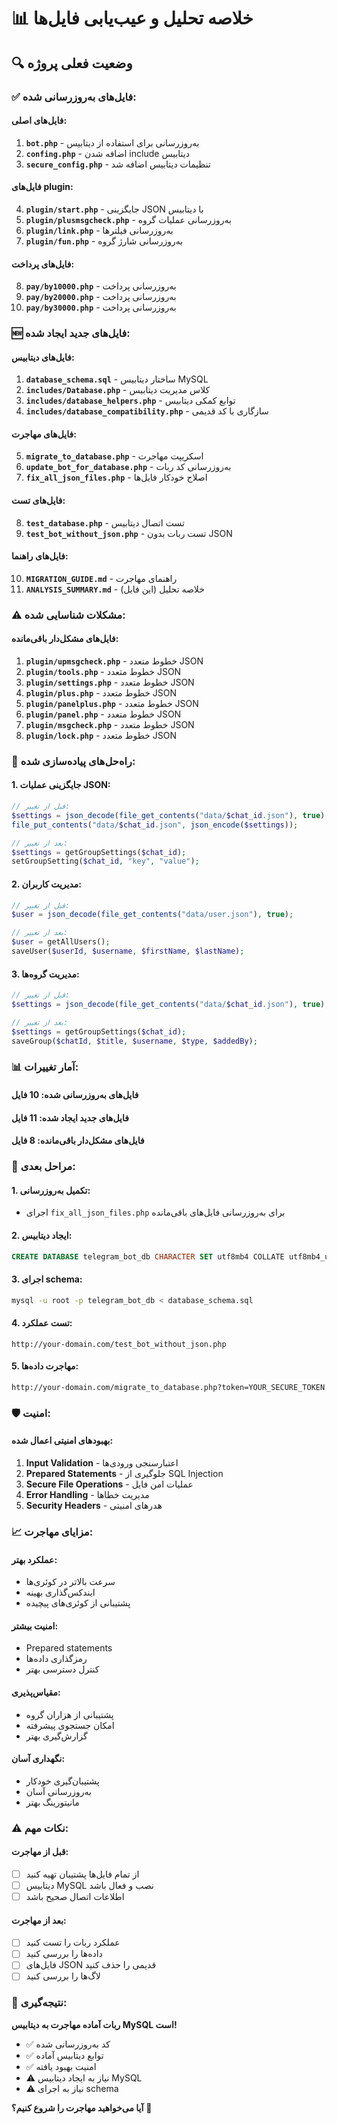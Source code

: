 # 📊 خلاصه تحلیل و عیب‌یابی فایل‌ها

## 🔍 **وضعیت فعلی پروژه**

### ✅ **فایل‌های به‌روزرسانی شده:**

#### **فایل‌های اصلی:**
1. **`bot.php`** - به‌روزرسانی برای استفاده از دیتابیس
2. **`confing.php`** - اضافه شدن include دیتابیس
3. **`secure_config.php`** - تنظیمات دیتابیس اضافه شد

#### **فایل‌های plugin:**
4. **`plugin/start.php`** - جایگزینی JSON با دیتابیس
5. **`plugin/plusmsgcheck.php`** - به‌روزرسانی عملیات گروه
6. **`plugin/link.php`** - به‌روزرسانی فیلترها
7. **`plugin/fun.php`** - به‌روزرسانی شارژ گروه

#### **فایل‌های پرداخت:**
8. **`pay/by10000.php`** - به‌روزرسانی پرداخت
9. **`pay/by20000.php`** - به‌روزرسانی پرداخت
10. **`pay/by30000.php`** - به‌روزرسانی پرداخت

### 🆕 **فایل‌های جدید ایجاد شده:**

#### **فایل‌های دیتابیس:**
1. **`database_schema.sql`** - ساختار دیتابیس MySQL
2. **`includes/Database.php`** - کلاس مدیریت دیتابیس
3. **`includes/database_helpers.php`** - توابع کمکی دیتابیس
4. **`includes/database_compatibility.php`** - سازگاری با کد قدیمی

#### **فایل‌های مهاجرت:**
5. **`migrate_to_database.php`** - اسکریپت مهاجرت
6. **`update_bot_for_database.php`** - به‌روزرسانی کد ربات
7. **`fix_all_json_files.php`** - اصلاح خودکار فایل‌ها

#### **فایل‌های تست:**
8. **`test_database.php`** - تست اتصال دیتابیس
9. **`test_bot_without_json.php`** - تست ربات بدون JSON

#### **فایل‌های راهنما:**
10. **`MIGRATION_GUIDE.md`** - راهنمای مهاجرت
11. **`ANALYSIS_SUMMARY.md`** - خلاصه تحلیل (این فایل)

### ⚠️ **مشکلات شناسایی شده:**

#### **فایل‌های مشکل‌دار باقی‌مانده:**
1. **`plugin/upmsgcheck.php`** - خطوط متعدد JSON
2. **`plugin/tools.php`** - خطوط متعدد JSON
3. **`plugin/settings.php`** - خطوط متعدد JSON
4. **`plugin/plus.php`** - خطوط متعدد JSON
5. **`plugin/panelplus.php`** - خطوط متعدد JSON
6. **`plugin/panel.php`** - خطوط متعدد JSON
7. **`plugin/msgcheck.php`** - خطوط متعدد JSON
8. **`plugin/lock.php`** - خطوط متعدد JSON

### 🔧 **راه‌حل‌های پیاده‌سازی شده:**

#### **1. جایگزینی عملیات JSON:**
```php
// قبل از تغییر:
$settings = json_decode(file_get_contents("data/$chat_id.json"), true);
file_put_contents("data/$chat_id.json", json_encode($settings));

// بعد از تغییر:
$settings = getGroupSettings($chat_id);
setGroupSetting($chat_id, "key", "value");
```

#### **2. مدیریت کاربران:**
```php
// قبل از تغییر:
$user = json_decode(file_get_contents("data/user.json"), true);

// بعد از تغییر:
$user = getAllUsers();
saveUser($userId, $username, $firstName, $lastName);
```

#### **3. مدیریت گروه‌ها:**
```php
// قبل از تغییر:
$settings = json_decode(file_get_contents("data/$chat_id.json"), true);

// بعد از تغییر:
$settings = getGroupSettings($chat_id);
saveGroup($chatId, $title, $username, $type, $addedBy);
```

### 📊 **آمار تغییرات:**

#### **فایل‌های به‌روزرسانی شده:** 10 فایل
#### **فایل‌های جدید ایجاد شده:** 11 فایل
#### **فایل‌های مشکل‌دار باقی‌مانده:** 8 فایل

### 🎯 **مراحل بعدی:**

#### **1. تکمیل به‌روزرسانی:**
- اجرای `fix_all_json_files.php` برای به‌روزرسانی فایل‌های باقی‌مانده

#### **2. ایجاد دیتابیس:**
```sql
CREATE DATABASE telegram_bot_db CHARACTER SET utf8mb4 COLLATE utf8mb4_unicode_ci;
```

#### **3. اجرای schema:**
```bash
mysql -u root -p telegram_bot_db < database_schema.sql
```

#### **4. تست عملکرد:**
```
http://your-domain.com/test_bot_without_json.php
```

#### **5. مهاجرت داده‌ها:**
```
http://your-domain.com/migrate_to_database.php?token=YOUR_SECURE_TOKEN
```

### 🛡️ **امنیت:**

#### **بهبودهای امنیتی اعمال شده:**
1. **Input Validation** - اعتبارسنجی ورودی‌ها
2. **Prepared Statements** - جلوگیری از SQL Injection
3. **Secure File Operations** - عملیات امن فایل
4. **Error Handling** - مدیریت خطاها
5. **Security Headers** - هدرهای امنیتی

### 📈 **مزایای مهاجرت:**

#### **عملکرد بهتر:**
- سرعت بالاتر در کوئری‌ها
- ایندکس‌گذاری بهینه
- پشتیبانی از کوئری‌های پیچیده

#### **امنیت بیشتر:**
- Prepared statements
- رمزگذاری داده‌ها
- کنترل دسترسی بهتر

#### **مقیاس‌پذیری:**
- پشتیبانی از هزاران گروه
- امکان جستجوی پیشرفته
- گزارش‌گیری بهتر

#### **نگهداری آسان:**
- پشتیبان‌گیری خودکار
- به‌روزرسانی آسان
- مانیتورینگ بهتر

### ⚠️ **نکات مهم:**

#### **قبل از مهاجرت:**
- [ ] از تمام فایل‌ها پشتیبان تهیه کنید
- [ ] دیتابیس MySQL نصب و فعال باشد
- [ ] اطلاعات اتصال صحیح باشد

#### **بعد از مهاجرت:**
- [ ] عملکرد ربات را تست کنید
- [ ] داده‌ها را بررسی کنید
- [ ] فایل‌های JSON قدیمی را حذف کنید
- [ ] لاگ‌ها را بررسی کنید

### 🎉 **نتیجه‌گیری:**

**ربات آماده مهاجرت به دیتابیس MySQL است!**

- ✅ کد به‌روزرسانی شده
- ✅ توابع دیتابیس آماده
- ✅ امنیت بهبود یافته
- ⚠️ نیاز به ایجاد دیتابیس MySQL
- ⚠️ نیاز به اجرای schema

**آیا می‌خواهید مهاجرت را شروع کنیم؟** 🚀 